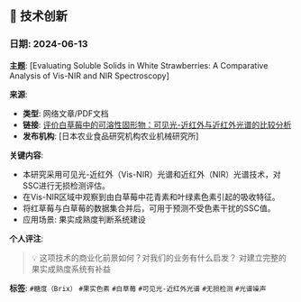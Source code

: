 ## 🔬 技术创新

### 日期: 2024-06-13
**主题**: [Evaluating Soluble Solids in White Strawberries: A Comparative Analysis of Vis-NIR and NIR Spectroscopy]

**来源**: 
- **类型**: 网络文章/PDF文档
- **链接**: [评价白草莓中的可溶性固形物：可见光-近红外与近红外光谱的比较分析](https://doi.org/10.3390/foods13142274)
- **发布机构**: [日本农业食品研究机构农业机械研究所]

**关键内容**:
- 本研究采用可见光-近红外（Vis-NIR）光谱和近红外（NIR）光谱技术，对SSC进行无损检测评估。
- 在Vis-NIR区域中观察到由白草莓中花青素和叶绿素色素引起的吸收特征。
- 将红草莓与白草莓的数据集合并后，可用于预测不受色素干扰的SSC值。
- 应用场景: 果实成熟度判断系统建设

**个人评注**:
> 💡 这项技术的商业化前景如何？对我们的业务有什么启发？
> 对建立完整的果实成熟度系统有补益

**标签**: `#糖度（Brix）` `#果实色素` `#白草莓` `#可见光-近红外光谱` `#无损检测` `#光谱噪声`
